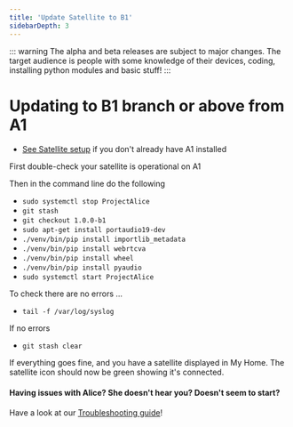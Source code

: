 ```yaml
---
title: 'Update Satellite to B1'
sidebarDepth: 3
---
```


::: warning
The alpha and beta releases are subject to major changes. The target audience is people with some knowledge of their devices, coding, installing python modules and basic stuff!
:::

# Updating to B1 branch or above from A1
- [See Satellite setup](https://docs.projectalice.io/satsetup/) if you don't already have A1 installed

First double-check your satellite is operational on A1

Then in the command line do the following

- ```sudo systemctl stop ProjectAlice```
- ```git stash```
- ```git checkout 1.0.0-b1```
- ```sudo apt-get install portaudio19-dev```
- ```./venv/bin/pip install importlib_metadata```
- ```./venv/bin/pip install webrtcva```
- ```./venv/bin/pip install wheel```
- ```./venv/bin/pip install pyaudio```
- ```sudo systemctl start ProjectAlice```

To check there are no errors ...

- ```tail -f /var/log/syslog```

If no errors

- ```git stash clear```


If everything goes fine, and you have a satellite displayed in My Home. The satellite icon should now be green showing it's connected.


#### Having issues with Alice? She doesn't hear you? Doesn't seem to start?
Have a look at our [Troubleshooting guide](https://docs.projectalice.io/satsetup/troubleshooting.html)!
